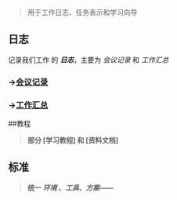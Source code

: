 
>    用于工作日志、任务表示和学习向导

## 日志
记录我们工作 的 _**日志**_，主要为 _*会议记录*_ 和 _*工作汇总*_
### ->[会议记录](日志/会议记录/mIndex.md)
### ->[工作汇总](日志/工作汇总/wIndex.md)
##教程
>**部分 [学习教程] 和 [资料文档]**

## 标准
>**统一 _环境_ 、_工具_、_方案_——**
























